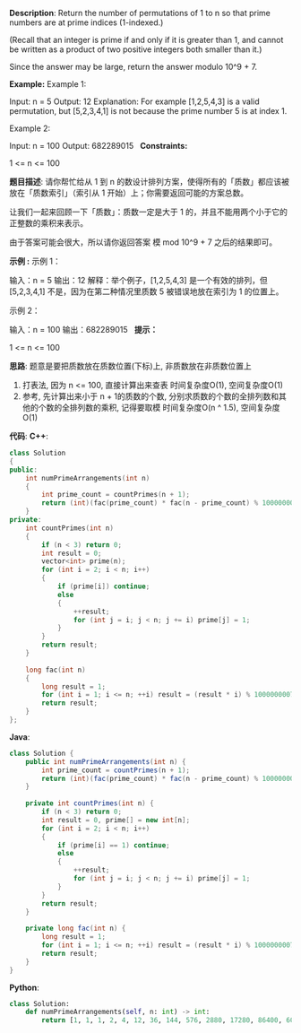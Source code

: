 __Description__:
Return the number of permutations of 1 to n so that prime numbers are at prime indices (1-indexed.)

(Recall that an integer is prime if and only if it is greater than 1, and cannot be written as a product of two positive integers both smaller than it.)

Since the answer may be large, return the answer modulo 10^9 + 7.

__Example:__
Example 1:

Input: n = 5
Output: 12
Explanation: For example [1,2,5,4,3] is a valid permutation, but [5,2,3,4,1] is not because the prime number 5 is at index 1.

Example 2:

Input: n = 100
Output: 682289015
 
__Constraints:__

1 <= n <= 100

__题目描述__:
请你帮忙给从 1 到 n 的数设计排列方案，使得所有的「质数」都应该被放在「质数索引」（索引从 1 开始）上；你需要返回可能的方案总数。

让我们一起来回顾一下「质数」：质数一定是大于 1 的，并且不能用两个小于它的正整数的乘积来表示。

由于答案可能会很大，所以请你返回答案 模 mod 10^9 + 7 之后的结果即可。

__示例 :__
示例 1：

输入：n = 5
输出：12
解释：举个例子，[1,2,5,4,3] 是一个有效的排列，但 [5,2,3,4,1] 不是，因为在第二种情况里质数 5 被错误地放在索引为 1 的位置上。

示例 2：

输入：n = 100
输出：682289015
 
__提示：__

1 <= n <= 100

__思路__:
题意是要把质数放在质数位置(下标)上, 非质数放在非质数位置上
1. 打表法, 因为 n <= 100, 直接计算出来查表
时间复杂度O(1), 空间复杂度O(1)
2. 参考[](), 先计算出来小于 n + 1的质数的个数, 分别求质数的个数的全排列数和其他的个数的全排列数的乘积, 记得要取模
时间复杂度O(n ^ 1.5), 空间复杂度O(1)

__代码__:
__C++__:
```C++
class Solution 
{
public:
    int numPrimeArrangements(int n) 
    {
        int prime_count = countPrimes(n + 1);
        return (int)(fac(prime_count) * fac(n - prime_count) % 1000000007);
    }
private:
    int countPrimes(int n) 
    {
        if (n < 3) return 0;
        int result = 0;
        vector<int> prime(n);
        for (int i = 2; i < n; i++) 
        {
            if (prime[i]) continue;
            else 
            {
                ++result;
                for (int j = i; j < n; j += i) prime[j] = 1;
            }
        }
        return result;
    }
    
    long fac(int n)
    {
        long result = 1;
        for (int i = 1; i <= n; ++i) result = (result * i) % 1000000007;
        return result;
    }
};
```

__Java__:
```Java
class Solution {
    public int numPrimeArrangements(int n) {
        int prime_count = countPrimes(n + 1);
        return (int)(fac(prime_count) * fac(n - prime_count) % 1000000007);
    }
    
    private int countPrimes(int n) {
        if (n < 3) return 0;
        int result = 0, prime[] = new int[n];
        for (int i = 2; i < n; i++) 
        {
            if (prime[i] == 1) continue;
            else 
            {
                ++result;
                for (int j = i; j < n; j += i) prime[j] = 1;
            }
        }
        return result;
    }
    
    private long fac(int n) {
        long result = 1;
        for (int i = 1; i <= n; ++i) result = (result * i) % 1000000007;
        return result;
    }
}
```

__Python__:
```Python
class Solution:
    def numPrimeArrangements(self, n: int) -> int:
        return [1, 1, 1, 2, 4, 12, 36, 144, 576, 2880, 17280, 86400, 604800, 3628800, 29030400, 261273600, 612735986, 289151874, 180670593, 445364737, 344376809, 476898489, 676578804, 89209194, 338137903, 410206413, 973508979, 523161503, 940068494, 400684877, 13697484, 150672324, 164118783, 610613205, 44103617, 58486801, 462170018, 546040181, 197044608, 320204381, 965722612, 554393872, 77422176, 83910457, 517313696, 36724464, 175182841, 627742601, 715505693, 327193394, 451768713, 263673556, 755921509, 94744060, 600274259, 410695940, 427837488, 541336889, 736149184, 514536044, 125049738, 250895270, 39391803, 772631128, 541031643, 428487046, 567378068, 780183222, 228977612, 448880523, 892906519, 858130261, 622773264, 78238453, 146637981, 918450925, 514800525, 828829204, 243264299, 351814543, 405243354, 909357725, 561463122, 913651722, 732754657, 430788419, 139670208, 938893256, 28061213, 673469112, 448961084, 80392418, 466684389, 201222617, 85583092, 76399490, 500763245, 519081041, 892915734, 75763854, 682289015][n]
```
